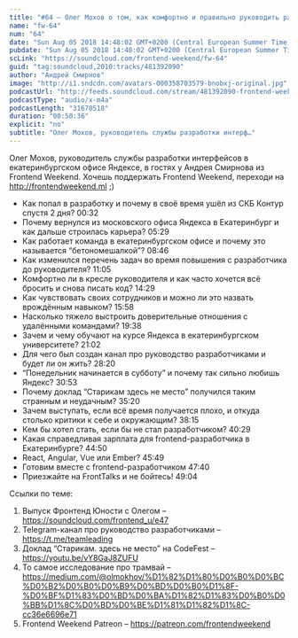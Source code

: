 ```yaml
---
title: "#64 – Олег Мохов о том, как комфортно и правильно руководить разработчиками"
name: "fw-64"
num: "64"
date: "Sun Aug 05 2018 14:48:02 GMT+0200 (Central European Summer Time)"
pubdate: "Sun Aug 05 2018 14:48:02 GMT+0200 (Central European Summer Time)"
scLink: "https://soundcloud.com/frontend-weekend/fw-64"
guid: "tag:soundcloud,2010:tracks/481392090"
author: "Андрей Смирнов"
image: "http://i1.sndcdn.com/avatars-000358703579-bnobxj-original.jpg"
podcastUrl: "http://feeds.soundcloud.com/stream/481392090-frontend-weekend-fw-64.m4a"
podcastType: "audio/x-m4a"
podcastLength: "31678518"
duration: "00:50:36"
explicit: "no"
subtitle: "Олег Мохов, руководитель службы разработки интерф…"
---
```

Олег Мохов, руководитель службы разработки интерфейсов в екатеринбургском офисе Яндексе, в гостях у Андрея Смирнова из Frontend Weekend. Хочешь поддержать Frontend Weekend, переходи на http://frontendweekend.ml ;)

- Как попал в разработку и почему в своё время ушёл из СКБ Контур спустя 2 дня? 00:32
- Почему вернулся из московского офиса Яндекса в Екатеринбург и как дальше строилась карьера? 05:29
- Как работает команда в екатеринбургском офисе и почему это называется “бетономешалкой”? 08:46
- Как изменился перечень задач во время повышения с разработчика до руководителя? 11:05
- Комфортно ли в кресле руководителя и как часто хочется всё бросить и снова писать код? 14:29
- Как чувствовать своих сотрудников и можно ли это назвать врождённым навыком? 15:58
- Насколько тяжело выстроить доверительные отношения с удалёнными командами? 19:38
- Зачем и чему обучают на курсе Яндекса в екатеринбургском университете? 21:02
- Для чего был создан канал про руководство разработчиками и будет ли он жить? 28:20
- “Понедельник начинается в субботу” и почему так сильно любишь Яндекс? 30:53
- Почему доклад “Старикам здесь не место” получился таким странным и неудачным? 35:20
- Зачем выступать, если всё время получается плохо, и откуда столько критики к себе и окружающим? 38:15
- Кем бы хотел стать, если бы не стал разработчиком? 40:29
- Какая справедливая зарплата для frontend-разработчика в Екатеринбурге? 44:50
- React, Angular, Vue или Ember? 45:49
- Готовим вместе с frontend-разработчиком 47:40
- Приезжайте на FrontTalks и не бойтесь! 49:04

Ссылки по теме:
1) Выпуск Фронтенд Юности с Олегом – https://soundcloud.com/frontend_u/e47
2) Telegram-канал про руководство разработчиками – https://t.me/teamleading
3) Доклад “Старикам. здесь не место” на CodeFest – https://youtu.be/vY8GaJ8ZUFU
4) То самое исследование про трамвай – https://medium.com/@olmokhov/%D1%82%D1%80%D0%B0%D0%BC%D0%B2%D0%B0%D0%B9%D0%BD%D0%B0%D1%8F-%D0%BF%D1%83%D0%BD%D0%BA%D1%82%D1%83%D0%B0%D0%BB%D1%8C%D0%BD%D0%BE%D1%81%D1%82%D1%8C-cc36e6696e71
5) Frontend Weekend Patreon – https://patreon.com/frontendweekend